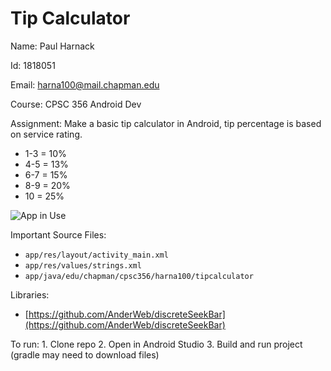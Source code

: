 # Tip Calculator

Name: Paul Harnack

Id: 1818051

Email: harna100@mail.chapman.edu

Course: CPSC 356 Android Dev

Assignment: Make a basic tip calculator in Android, tip percentage is based on service rating. 
  * 1-3 = 10%
  * 4-5 = 13%
  * 6-7 = 15%
  * 8-9 = 20%
  * 10 = 25%

![App in Use](https://i.imgur.com/RaiBDUc.gif)

Important Source Files:
  * `app/res/layout/activity_main.xml`
  * `app/res/values/strings.xml`
  * `app/java/edu/chapman/cpsc356/harna100/tipcalculator`

Libraries:
  * [https://github.com/AnderWeb/discreteSeekBar](https://github.com/AnderWeb/discreteSeekBar)


To run:
	1. Clone repo
	2. Open in Android Studio
	3. Build and run project (gradle may need to download files)